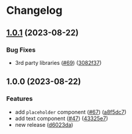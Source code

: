 # Changelog

## [1.0.1](https://github.com/wholesome-ghoul/allaround-components/compare/text-v1.0.0...text-v1.0.1) (2023-08-22)


### Bug Fixes

* 3rd party libraries ([#69](https://github.com/wholesome-ghoul/allaround-components/issues/69)) ([3082f37](https://github.com/wholesome-ghoul/allaround-components/commit/3082f3774505776d89e605bebddd567098400fba))

## 1.0.0 (2023-08-22)


### Features

* add `placeholder` component ([#67](https://github.com/wholesome-ghoul/allaround-components/issues/67)) ([a8f5dc7](https://github.com/wholesome-ghoul/allaround-components/commit/a8f5dc79c457ff6c88d44c43c9a56e9a9077b8c7))
* add text component ([#47](https://github.com/wholesome-ghoul/allaround-components/issues/47)) ([43325e7](https://github.com/wholesome-ghoul/allaround-components/commit/43325e76d09bece9d1a3269c495e9887dd94c720))
* new release ([d6023da](https://github.com/wholesome-ghoul/allaround-components/commit/d6023da6de01374d99554d3752abee62135a431f))
